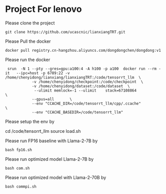 # Project For lenovo

Please clone the project
```
git clone https://github.com/ucascnic/lianxiangTRT.git
```

Please Pull the docker 

```
docker pull registry.cn-hangzhou.aliyuncs.com/dongdongchen/dongdong:v1
```

Please run the docker

```
 srun  -N 1 --pty --gres=gpu:a100:4 -A h100 -p a100  docker run --rm -it   --ipc=host -p 6789:22 -v /home/chenyidong/lianxiang/lianxiangTRT:/code/tensorrt_llm  \
            -v /home/chenyidong/checkpoint:/code/checkpoint  \
            -v /home/chenyidong/dataset:/code/dataset  \
             --ulimit memlock=-1 --ulimit    stack=67108864             \
            --gpus=all       \
            --env "CCACHE_DIR=/code/tensorrt_llm/cpp/.ccache"            \
            --env "CCACHE_BASEDIR=/code/tensorrt_llm"                

```

Please setup the env  by

cd /code/tensorrt_llm
source load.sh

Please run FP16 baseline with Llama-2-7B by

```
bash fp16.sh

```


Please run optimized model  Llama-2-7B by

```
bash com.sh

```


Please run optimized model  with Llama-2-70B by

```
bash commpi.sh

```
